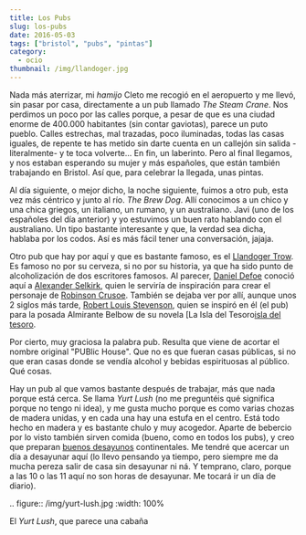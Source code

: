 ```yaml
---
title: Los Pubs
slug: los-pubs
date: 2016-05-03
tags: ["bristol", "pubs", "pintas"]
category:
  - ocio
thumbnail: /img/llandoger.jpg
---
```


Nada más aterrizar, mi *hamijo* Cleto me recogió en el aeropuerto y me
llevó, sin pasar por casa, directamente a un pub llamado *The Steam
Crane*. Nos perdimos un poco por las calles porque, a pesar de que es
una ciudad enorme de 400.000 habitantes (sin contar gaviotas), parece
un puto pueblo. Calles estrechas, mal trazadas, poco iluminadas, todas
las casas iguales, de repente te has metido sin darte cuenta en un
callejón sin salida -literalmente- y te toca volverte... En fin, un
laberinto. Pero al final llegamos, y nos estaban esperando su mujer y
más españoles, que están también trabajando en Bristol. Así que, para
celebrar la llegada, unas pintas.



Al día siguiente, o mejor dicho, la noche siguiente, fuimos a otro
pub, esta vez más céntrico y junto al río. *The Brew Dog*. Allí
conocimos a un chico y una chica griegos, un italiano, un rumano, y un
australiano. Javi (uno de los españoles del día anterior) y yo
estuvimos un buen rato hablando con el australiano. Un tipo bastante
interesante y que, la verdad sea dicha, hablaba por los codos. Así es
más fácil tener una conversación, jajaja.

Otro pub que hay por aquí y que es bastante famoso, es el [Llandoger
Trow][llandoger]. Es famoso no por su cerveza, si no por su historia, ya que ha
sido punto de alcoholización de dos escritores famosos. Al parecer,
[Daniel Defoe][defoe] conoció aquí a [Alexander Selkirk][selkirk], quien le serviría
de inspiración para crear el personaje de [Robinson Crusoe][crusoe]. También se
dejaba ver por allí, aunque unos 2 siglos más tarde, [Robert Louis
Stevenson][stevenson], quien se inspiró en él (el pub) para la posada Almirante
Belbow de su novela [La Isla del Tesoro[isla del tesoro].

Por cierto, muy graciosa la palabra pub. Resulta que viene de acortar
el nombre original "PUBlic House". Que no es que fueran casas
públicas, si no que eran casas donde se vendía alcohol y bebidas
espirituosas al público. Qué cosas.

Hay un pub al que vamos bastante después de trabajar, más que nada
porque está cerca. Se llama *Yurt Lush* (no me preguntéis qué
significa porque no tengo ni idea), y me gusta mucho porque es como
varias chozas de madera unidas, y en cada una hay una estufa en el
centro. Está todo hecho en madera y es bastante chulo y muy
acogedor. Aparte de bebercio por lo visto también sirven comida
(bueno, como en todos los pubs), y creo que preparan [buenos desayunos][desayunos]
continentales. Me tendré que acercar un día a desayunar aquí (lo llevo
pensando ya tiempo, pero siempre me da mucha pereza salir de casa sin
desayunar ni ná. Y temprano, claro, porque a las 10 o las 11 aquí no son
horas de desayunar. Me tocará ir un día de diario).

.. figure:: /img/yurt-lush.jpg
   :width: 100%

   El *Yurt Lush*, que parece una cabaña


[crusoe]: https://es.wikipedia.org/wiki/Robinson_Crusoe
[defoe]: https://es.wikipedia.org/wiki/Daniel_Defoe
[desayunos]: https://eatdrinkbristolfashion.co.uk/yurt-lush/menus
[isla del tesoro]: https://es.wikipedia.org/wiki/La_isla_del_tesoro
[llandoger]: https://en.wikipedia.org/wiki/Llandoger_Trow
[selkirk]: https://es.wikipedia.org/wiki/Alexander_Selkirk
[stevenson]: https://es.wikipedia.org/wiki/Robert_Louis_Stevenson
